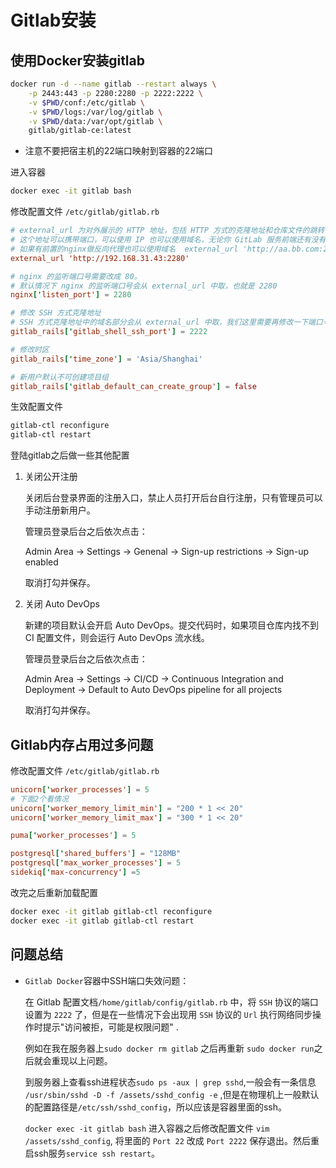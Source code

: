 # Gitlab安装

## 使用Docker安装gitlab

```bash
docker run -d --name gitlab --restart always \
    -p 2443:443 -p 2280:2280 -p 2222:2222 \
    -v $PWD/conf:/etc/gitlab \
    -v $PWD/logs:/var/log/gitlab \
    -v $PWD/data:/var/opt/gitlab \
    gitlab/gitlab-ce:latest
```

* 注意不要把宿主机的22端口映射到容器的22端口

进入容器

```bash
docker exec -it gitlab bash
```


修改配置文件 `/etc/gitlab/gitlab.rb`

```conf
# external_url 为对外展示的 HTTP 地址，包括 HTTP 方式的克隆地址和仓库文件的跳转链接中的域名。
# 这个地址可以携带端口，可以使用 IP 也可以使用域名，无论你 GitLab 服务前端还有没有设置反向代理来做域名解析，这里只需要是你最终需要展示在 GitLab 页面里的 HTTP 链接即可。
# 如果有前置的nginx做反向代理也可以使用域名  external_url 'http://aa.bb.com:2280'
external_url 'http://192.168.31.43:2280'

# nginx 的监听端口号需要改成 80。
# 默认情况下 nginx 的监听端口号会从 external_url 中取，也就是 2280
nginx['listen_port'] = 2280

# 修改 SSH 方式克隆地址
# SSH 方式克隆地址中的域名部分会从 external_url 中取，我们这里需要再修改一下端口号。
gitlab_rails['gitlab_shell_ssh_port'] = 2222

# 修改时区
gitlab_rails['time_zone'] = 'Asia/Shanghai'

# 新用户默认不可创建项目组
gitlab_rails['gitlab_default_can_create_group'] = false
```

生效配置文件

```bash
gitlab-ctl reconfigure
gitlab-ctl restart
```

登陆gitlab之后做一些其他配置

1. 关闭公开注册

    关闭后台登录界面的注册入口，禁止人员打开后台自行注册，只有管理员可以手动注册新用户。

    管理员登录后台之后依次点击：

    Admin Area -> Settings -> Genenal -> Sign-up restrictions -> Sign-up enabled

    取消打勾并保存。

1. 关闭 Auto DevOps
    
    新建的项目默认会开启 Auto DevOps。提交代码时，如果项目仓库内找不到 CI 配置文件，则会运行 Auto DevOps 流水线。

    管理员登录后台之后依次点击：

    Admin Area -> Settings -> CI/CD -> Continuous Integration and Deployment -> Default to Auto DevOps pipeline for all projects

    取消打勾并保存。

## Gitlab内存占用过多问题

修改配置文件 `/etc/gitlab/gitlab.rb`

```conf
unicorn['worker_processes'] = 5
# 下面2个看情况
unicorn['worker_memory_limit_min'] = "200 * 1 << 20"
unicorn['worker_memory_limit_max'] = "300 * 1 << 20"

puma['worker_processes'] = 5

postgresql['shared_buffers'] = "128MB"
postgresql['max_worker_processes'] = 5
sidekiq['max-concurrency'] =5
```

改完之后重新加载配置

```bash
docker exec -it gitlab gitlab-ctl reconfigure
docker exec -it gitlab gitlab-ctl restart
```

## 问题总结

* `Gitlab Docker`容器中SSH端口失效问题：

    在 Gitlab 配置文档`/home/gitlab/config/gitlab.rb` 中，将 `SSH` 协议的端口设置为 `2222` 了，但是在一些情况下会出现用 `SSH` 协议的 `Url` 执行网络同步操作时提示"访问被拒，可能是权限问题" .

    例如在我在服务器上`sudo docker rm gitlab` 之后再重新 `sudo docker run`之后就会重现以上问题。

    到服务器上查看ssh进程状态`sudo ps -aux | grep sshd`,一般会有一条信息 `/usr/sbin/sshd -D -f /assets/sshd_config -e` ,但是在物理机上一般默认的配置路径是`/etc/ssh/sshd_config`，所以应该是容器里面的ssh。

    `docker exec -it gitlab bash` 进入容器之后修改配置文件 `vim /assets/sshd_config`, 将里面的 `Port 22` 改成 `Port 2222` 保存退出。然后重启ssh服务`service ssh restart`。


